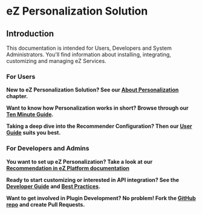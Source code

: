 # eZ Personalization Solution

## Introduction

This documentation is intended for Users, Developers and System Administrators.
You'll find information about installing, integrating, customizing and managing eZ Services. 

### For Users

**New to eZ Personalization Solution? See our [About Personalization](about_personalization.md) chapter.**

**Want to know how Personalization works in short? Browse through our [Ten Minute Guide](ten_minute_guide.md).**

**Taking a deep dive into the Recommender Configuration? Then our [User Guide](user_guide/introduction.md) suits you best.**

### For Developers and Admins

**You want to set up eZ Personalization? Take a look at our [Recommendation in eZ Platform documentation](https://doc.ezplatform.com/en/latest/guide/recommendation/)**

**Ready to start customizing or interested in API integration? See the [Developer Guide](developer_guide/tracking_api.md) and [Best Practices](best_practices/recommendation_integration.md).**

**Want to get involved in Plugin Development? No problem! Fork the [GitHub repo](https://github.com/ezsystems/EzSystemsRecommendationBundle) and create Pull Requests.**
